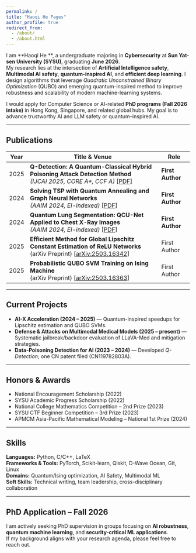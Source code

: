 ```yaml
---
permalink: /
title: "Haoqi He Pages"
author_profile: true
redirect_from: 
  - /about/
  - /about.html
---
```

I am **Haoqi He **, a undergraduate majoring in **Cybersecurity** at **Sun Yat-sen University (SYSU)**, graduating **June 2026**.  
My research lies at the intersection of **Artificial Intelligence safety**, **Multimodal AI safety**, **quantum-inspired AI**, and **efficient deep learning**. I design algorithms that leverage *Quadratic Unconstrained Binary Optimization* (QUBO) and emerging quantum-inspired method to improve robustness and scalability of modern machine-learning systems.

I would apply for Computer Science or AI-related **PhD programs (Fall 2026 intake)** in Hong Kong, Singapore, and related global hubs. My goal is to advance trustworthy AI and LLM safety or  quantum–inspired AI.

---

## Publications  

| Year | Title & Venue | Role |
|------|---------------|------|
| 2025 | **Q-Detection: A Quantum-Classical Hybrid Poisoning Attack Detection Method** <br>*(IJCAI 2025, CORE A\*, CCF A)* [[PDF](https://yanxiao6.github.io/papers/quantum_ijcai2025.pdf)] | **First Author** |
| 2024 | **Solving TSP with Quantum Annealing and Graph Neural Networks** <br>*(AAIM 2024, EI-indexed)* [[PDF](https://link.springer.com/content/pdf/10.1007/978-981-97-7801-0_12)] | **First Author** |
| 2024 | **Quantum Lung Segmentation: QCU-Net Applied to Chest X-Ray Images** <br>*(AAIM 2024, EI-indexed)* [[PDF](https://link.springer.com/content/pdf/10.1007/978-981-97-7801-0_17)] | **First Author** |
| 2025 | **Efficient Method for Global Lipschitz Constant Estimation of ReLU Networks** <br>(arXiv Preprint) [[arXiv:2503.16342](https://arxiv.org/abs/2503.16342)] | First Author |
| 2025 | **Probabilistic QUBO SVM Training on Ising Machine** <br>(arXiv Preprint) [[arXiv:2503.16363](https://arxiv.org/abs/2503.16363)] | First Author |

---

## Current Projects  

- **AI-X Acceleration (2024 – 2025)** — Quantum-inspired speedups for Lipschitz estimation and QUBO SVMs.  
- **Defense & Attacks on Multimodal Medical Models (2025 – present)** — Systematic jailbreak/backdoor evaluation of LLaVA-Med and mitigation strategies.  
- **Data-Poisoning Detection for AI (2023 – 2024)** — Developed *Q-Detection*; one CN patent filed (CN119782803A).

---

## Honors & Awards  

- National Encouragement Scholarship (2022)  
- SYSU Academic Progress Scholarship (2022)  
- National College Mathematics Competition – 2nd Prize (2023)  
- SYSU CTF Beginner Competition – 3rd Prize (2023)  
- APMCM Asia-Pacific Mathematical Modeling – National 1st Prize (2024)  

---

## Skills  

**Languages:** Python, C/C++, LaTeX  
**Frameworks & Tools:** PyTorch, Scikit-learn, Qiskit, D-Wave Ocean, Git, Linux  
**Domains:** Quantum/Ising optimization, AI Safety, Multimodal ML  
**Soft Skills:** Technical writing, team leadership, cross-disciplinary collaboration  

---

## PhD Application – Fall 2026  

I am actively seeking PhD supervision in groups focusing on **AI robustness**, **quantum machine learning**, and **security-critical ML applications**.  
If my background aligns with your research agenda, please feel free to reach out.

